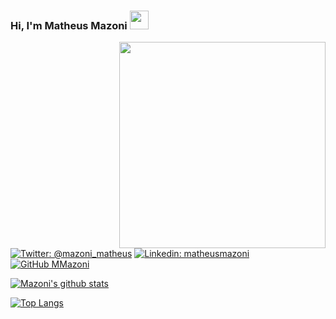 <h3>Hi, I'm Matheus Mazoni <img src="https://media.giphy.com/media/S6MVsviZ7I2IQ7lgi5/giphy.gif" width="30"></h3>

<img align='right' src="https://media.giphy.com/media/Q55kqPMGxJ93dwH7T8/giphy.gif" width="330">

[![Twitter: @mazoni_matheus](https://img.shields.io/twitter/follow/mazoni_matheus?style=social)](https://twitter.com/mazoni_matheus)
[![Linkedin: matheusmazoni](https://img.shields.io/badge/-matheusmazoni-blue?style=flat-square&logo=Linkedin&logoColor=white&link=https://www.linkedin.com/in/matheus-mazoni/)](https://www.linkedin.com/in/matheus-mazoni/)
[![GitHub MMazoni](https://img.shields.io/github/followers/MMazoni?label=follow&style=social)](https://github.com/MMazoni)

[![Mazoni's github stats](https://github-readme-stats.vercel.app/api?username=MMazoni)](https://github.com/MMazoni/github-readme-stats&show_icons=true)


[![Top Langs](https://github-readme-stats.vercel.app/api/top-langs/?username=MMazoni&hide=css,html&exclude_repo=AI-mauricio-class&langs_count=8&layout=compact)](https://github.com/anuraghazra/github-readme-stats)

<!--
**MMazoni/MMazoni** is a ✨ _special_ ✨ repository because its `README.md` (this file) appears on your GitHub profile.

Here are some ideas to get you started:

- 🔭 I’m currently working on ...
- 🌱 I’m currently learning ...
- 👯 I’m looking to collaborate on ...
- 🤔 I’m looking for help with ...
- 💬 Ask me about ...
- 📫 How to reach me: ...
- 😄 Pronouns: ...
- ⚡ Fun fact: ...
-->
